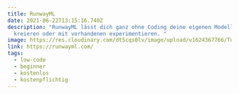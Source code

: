 ```yaml
---
title: RunwayML
date: 2021-06-22T13:15:16.740Z
description: "RunwayML lässt dich ganz ohne Coding deine eigenen Modelle
  kreieren oder mit vorhandenen experimentieren. "
image: https://res.cloudinary.com/dt5cqs0lv/image/upload/v1624367766/Tools/Screenshot_2021-06-22_at_15-12-32_Runway_Make_the_Impossible_huenjy.png
link: https://runwayml.com/
tags:
  - low-code
  - beginner
  - kostenlos
  - kostenpflichtig
---
```

